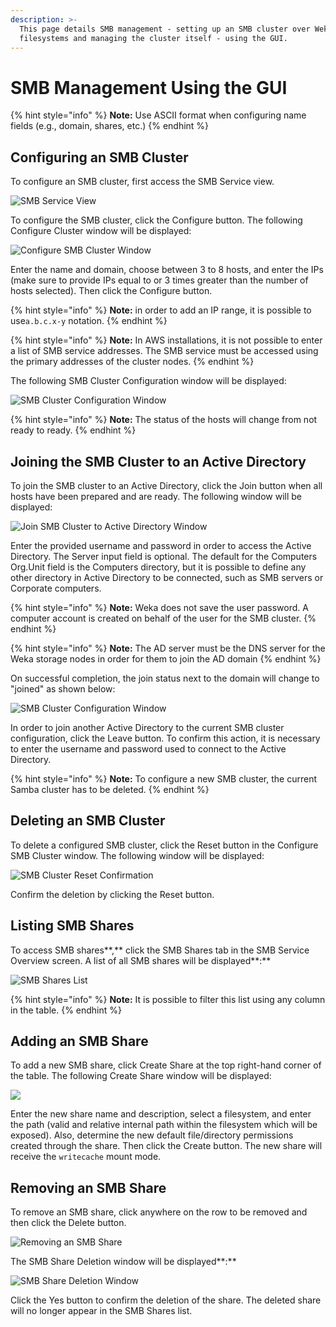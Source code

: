 ```yaml
---
description: >-
  This page details SMB management - setting up an SMB cluster over Weka
  filesystems and managing the cluster itself - using the GUI.
---
```


# SMB Management Using the GUI

{% hint style="info" %}
**Note:** Use ASCII format when configuring name fields \(e.g., domain, shares, etc.\)
{% endhint %}

## **Configuring an SMB Cluster**

To configure an SMB cluster, first access the SMB Service view.

![SMB Service View](../../.gitbook/assets/smb-clean-3.6.png)

To configure the SMB cluster, click the Configure button. The following Configure Cluster window will be displayed:

![Configure SMB Cluster Window](../../.gitbook/assets/smb-configure-3.6.png)

Enter the name and domain, choose between 3 to 8 hosts, and enter the IPs \(make sure to provide IPs equal to or 3 times greater than the number of hosts selected\). Then click the Configure button.

{% hint style="info" %}
**Note:** in order to add an IP range, it is possible to use`a.b.c.x-y` notation.
{% endhint %}

{% hint style="info" %}
**Note:** In AWS installations, it is not possible to enter a list of SMB service addresses. The SMB service must be accessed using the primary addresses of the cluster nodes.
{% endhint %}

The following SMB Cluster Configuration window will be displayed:

![SMB Cluster Configuration Window](../../.gitbook/assets/smb-cluster-not-joined-3.6.png)

{% hint style="info" %}
**Note:** The status of the hosts will change from not ready to ready.
{% endhint %}

## Joining the SMB Cluster to an Active Directory

To join the SMB cluster to an Active Directory, click the Join button when all hosts have been prepared and are ready. The following window will be displayed:

![Join SMB Cluster to Active Directory Window](../../.gitbook/assets/selection_758.png)

Enter the provided username and password in order to access the Active Directory. The Server input field is optional. The default for the Computers Org.Unit field is the Computers directory, but it is possible to define any other directory in Active Directory to be connected, such as SMB servers or Corporate computers.

{% hint style="info" %}
**Note:** Weka does not save the user password. A computer account is created on behalf of the user for the SMB cluster.
{% endhint %}

{% hint style="info" %}
**Note:** The AD server must be the DNS server for the Weka storage nodes in order for them to join the AD domain
{% endhint %}

On successful completion, the join status next to the domain will change to "joined" as shown below:

![SMB Cluster Configuration Window](../../.gitbook/assets/smb-cluster-joined-3.6.png)

In order to join another Active Directory to the current SMB cluster configuration, click the Leave button. To confirm this action, it is necessary to enter the username and password used to connect to the Active Directory.

{% hint style="info" %}
**Note:** To configure a new SMB cluster, the current Samba cluster has to be deleted.
{% endhint %}

## Deleting an SMB Cluster

To delete a configured SMB cluster, click the Reset button in the Configure SMB Cluster window. The following window will be displayed:

![SMB Cluster Reset Confirmation](../../.gitbook/assets/smb-cluster-reset-3.6.png)

Confirm the deletion by clicking the Reset button.

## **Listing SMB Shares**

To access SMB shares**,** click the SMB Shares tab in the SMB Service Overview screen. A list of all SMB shares will be displayed**:**

![SMB Shares List](../../.gitbook/assets/smb-shares-biew-3.6.png)

{% hint style="info" %}
**Note:** It is possible to filter this list using any column in the table.
{% endhint %}

## Adding an SMB Share

To add a new SMB share, click Create Share at the top right-hand corner of the table. The following Create Share window will be displayed:

![](../../.gitbook/assets/screen-shot-2019-07-28-at-9.49.20.png)

Enter the new share name and description, select a filesystem, and enter the path \(valid and relative internal path within the filesystem which will be exposed\). Also, determine the new default file/directory permissions created through the share. Then click the Create button. The new share will receive the `writecache` mount mode.

## Removing an SMB Share

To remove an SMB share, click anywhere on the row to be removed and then click the Delete button.

![Removing an SMB Share](../../.gitbook/assets/smb-shares-biew-3.6.png)

The SMB Share Deletion window will be displayed**:**

![SMB Share Deletion Window](../../.gitbook/assets/smb-share-deletion-3.6.png)

Click the Yes button to confirm the deletion of the share. The deleted share will no longer appear in the SMB Shares list.

